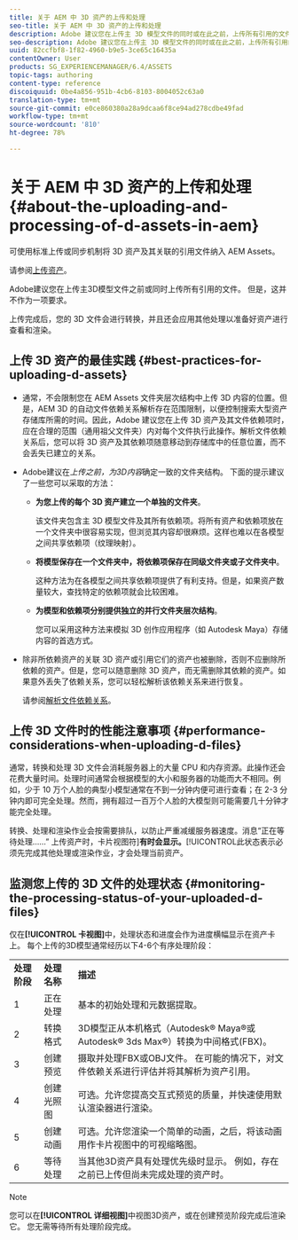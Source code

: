 ```yaml
---
title: 关于 AEM 中 3D 资产的上传和处理
seo-title: 关于 AEM 中 3D 资产的上传和处理
description: Adobe 建议您在上传主 3D 模型文件的同时或在此之前，上传所有引用的文件。上传完成后，您的 3D 文件会进行转换，并且还会应用其他处理以准备好资产进行查看和渲染。
seo-description: Adobe 建议您在上传主 3D 模型文件的同时或在此之前，上传所有引用的文件。上传完成后，您的 3D 文件会进行转换，并且还会应用其他处理以准备好资产进行查看和渲染。
uuid: 82ccfbf8-1f82-4960-b9e5-3ce65c16435a
contentOwner: User
products: SG_EXPERIENCEMANAGER/6.4/ASSETS
topic-tags: authoring
content-type: reference
discoiquuid: 0be4a856-951b-4cb6-8103-8004052c63a0
translation-type: tm+mt
source-git-commit: e0ce860380a28a9dcaa6f8ce94ad278cdbe49fad
workflow-type: tm+mt
source-wordcount: '810'
ht-degree: 78%

---
```



# 关于 AEM 中 3D 资产的上传和处理{#about-the-uploading-and-processing-of-d-assets-in-aem}

可使用标准上传或同步机制将 3D 资产及其关联的引用文件纳入 AEM Assets。

请参阅[上传资产](/help/assets/managing-assets-touch-ui.md#uploading-assets)。

Adobe建议您在上传主3D模型文件之前或同时上传所有引用的文件。 但是，这并不作为一项要求。

上传完成后，您的 3D 文件会进行转换，并且还会应用其他处理以准备好资产进行查看和渲染。

## 上传 3D 资产的最佳实践 {#best-practices-for-uploading-d-assets}

* 通常，不会限制您在 AEM Assets 文件夹层次结构中上传 3D 内容的位置。但是，AEM 3D 的自动文件依赖关系解析存在范围限制，以便控制搜索大型资产存储库所需的时间。因此，Adobe 建议您在上传 3D 资产及其文件依赖项时，应在合理的范围（通用祖父文件夹）内对每个文件执行此操作。解析文件依赖关系后，您可以将 3D 资产及其依赖项随意移动到存储库中的任意位置，而不会丢失已建立的关系。
* Adobe建议在*上传之前，为3D内容*确定一致的文件夹结构。 下面的提示建议了一些您可以采取的方法：

   * **为您上传的每个 3D 资产建立一个单独的文件夹**。

      该文件夹包含主 3D 模型文件及其所有依赖项。将所有资产和依赖项放在一个文件夹中很容易实现，但浏览其内容却很麻烦。这样也难以在各模型之间共享依赖项（纹理映射）。

   * **将模型保存在一个文件夹中，将依赖项保存在同级文件夹或子文件夹中**。

      这种方法为在各模型之间共享依赖项提供了有利支持。但是，如果资产数量较大，查找特定的依赖项就会比较困难。

   * **为模型和依赖项分别提供独立的并行文件夹层次结构**。

      您可以采用这种方法来模拟 3D 创作应用程序（如 Autodesk Maya）存储内容的首选方式。

* 除非所依赖资产的关联 3D 资产或引用它们的资产也被删除，否则不应删除所依赖的资产。但是，您可以随意删除 3D 资产，而无需删除其依赖的资产。如果意外丢失了依赖关系，您可以轻松解析该依赖关系来进行恢复。

   请参阅[解析文件依赖关系](/help/assets/resolve-file-dependencies.md)。

## 上传 3D 文件时的性能注意事项 {#performance-considerations-when-uploading-d-files}

通常，转换和处理 3D 文件会消耗服务器上的大量 CPU 和内存资源。此操作还会花费大量时间。处理时间通常会根据模型的大小和服务器的功能而大不相同。例如，少于 10 万个人脸的典型小模型通常在不到一分钟内便可进行查看；在 2-3 分钟内即可完全处理。然而，拥有超过一百万个人脸的大模型则可能需要几十分钟才能完全处理。

转换、处理和渲染作业会按需要排队，以防止严重减缓服务器速度。消息“正在等待处理……” 上传资产时，卡片视图符&#x200B;]**有时会显示。**[!UICONTROL &#x200B;此状态表示必须先完成其他处理或渲染作业，才会处理当前资产。

## 监测您上传的 3D 文件的处理状态 {#monitoring-the-processing-status-of-your-uploaded-d-files}

仅在&#x200B;**[!UICONTROL 卡视图]**&#x200B;中，处理状态和进度会作为进度横幅显示在资产卡上。 每个上传的3D模型通常经历以下4-6个有序处理阶段：

<table> 
 <tbody> 
  <tr> 
   <td><strong>处理阶段</strong><br /> </td> 
   <td><strong>处理名称</strong></td> 
   <td><strong>描述</strong></td> 
  </tr> 
  <tr> 
   <td>1</td> 
   <td>正在处理</td> 
   <td>基本的初始处理和元数据提取。</td> 
  </tr> 
  <tr> 
   <td>2</td> 
   <td>转换格式</td> 
   <td>3D模型正从本机格式（Autodesk® Maya®或Autodesk® 3ds Max®）转换为中间格式(FBX)。</td> 
  </tr> 
  <tr> 
   <td>3</td> 
   <td>创建预览</td> 
   <td>摄取并处理FBX或OBJ文件。 在可能的情况下，对文件依赖关系进行评估并将其解析为资产引用。</td> 
  </tr> 
  <tr> 
   <td>4</td> 
   <td>创建光照图</td> 
   <td>可选。允许您提高交互式预览的质量，并快速使用默认渲染器进行渲染。</td> 
  </tr> 
  <tr> 
   <td>5</td> 
   <td>创建动画</td> 
   <td>可选。允许您渲染一个简单的动画，之后，将该动画用作卡片视图中的可视缩略图。</td> 
  </tr> 
  <tr> 
   <td>6</td> 
   <td>等待处理</td> 
   <td>当其他3D资产具有处理优先级时显示。 例如，存在之前已上传但尚未完成处理的资产时。</td> 
  </tr> 
 </tbody> 
</table>

>[!NOTE]
>
>您可以在&#x200B;**[!UICONTROL 详细视图]**&#x200B;中视图3D资产，或在创建预览阶段完成后渲染它。 您无需等待所有处理阶段完成。

